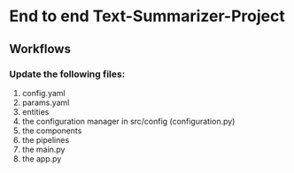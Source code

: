 # End to end Text-Summarizer-Project

## Workflows

### Update the following files:
1. config.yaml 
2. params.yaml
3. entities
4. the configuration manager in src/config (configuration.py)
5. the components
6. the pipelines
7. the main.py
8. the app.py